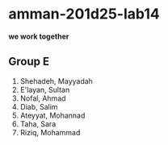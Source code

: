# amman-201d25-lab14

**we work together**

## Group E
1. Shehadeh, Mayyadah 
2. E'layan, Sultan 
3. Nofal, Ahmad 
4. Diab, Salim 
5. Ateyyat, Mohannad 
6. Taha, Sara 
7. Riziq, Mohammad 